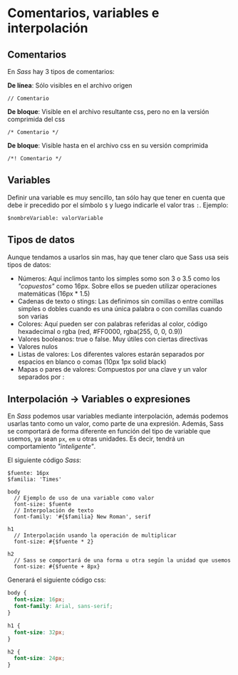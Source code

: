 Comentarios, variables e interpolación
======================================

## Comentarios

En *Sass* hay 3 tipos de comentarios:

**De línea**: Sólo visibles en el archivo origen

	// Comentario

**De bloque**: Visible en el archivo resultante css, pero no en la versión comprimida del css

	/* Comentario */

**De bloque**: Visible hasta en el archivo css en su versión comprimida

	/*! Comentario */ 

## Variables

Definir una variable es muy sencillo, tan sólo hay que tener en cuenta que debe ir precedido por el símbolo `$` y luego indicarle el valor tras `:`.  Ejemplo:

	$nombreVariable: valorVariable

## Tipos de datos

Aunque tendamos a usarlos sin mas, hay que tener claro que Sass usa seis tipos de datos:

* Números: Aquí inclimos tanto los simples somo son 3 o 3.5 como los *"copuestos"* como 16px. Sobre ellos se pueden utilizar operaciones matemáticas (16px * 1.5)
* Cadenas de texto o stings: Las definimos sin comillas o entre comillas simples o dobles cuando es una única palabra o con comillas cuando son varias
* Colores: Aquí pueden ser con palabras referidas al color, código hexadecimal o rgba (red, #FF0000, rgba(255, 0, 0, 0.9))
* Valores booleanos: true o false. Muy útiles con ciertas directivas
* Valores nulos
* Listas de valores: Los diferentes valores estarán separados por espacios en blanco o comas (10px 1px solid black)
* Mapas o pares de valores: Compuestos por una clave y un valor separados por : 

## Interpolación -> Variables o expresiones

En *Sass* podemos usar variables mediante interpolación, además podemos usarlas tanto como un valor, como parte de una expresión.  Además, Sass se comportará de forma diferente en función del tipo de variable que usemos, ya sean `px`, `em` u otras unidades.  Es decir, tendrá un comportamiento *"inteligente"*.

El siguiente código *Sass*:

```
$fuente: 16px
$familia: 'Times'

body
  // Ejemplo de uso de una variable como valor
  font-size: $fuente
  // Interpolación de texto
  font-family: '#{$familia} New Roman', serif

h1
  // Interpolación usando la operación de multiplicar
  font-size: #{$fuente * 2}

h2
  // Sass se comportará de una forma u otra según la unidad que usemos
  font-size: #{$fuente + 8px}
```

Generará el siguiente código css:

```css
body {
  font-size: 16px;
  font-family: Arial, sans-serif;
}

h1 {
  font-size: 32px;
}

h2 {
  font-size: 24px;
}
```